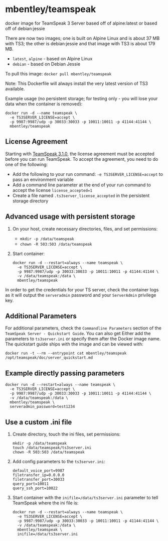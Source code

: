 # mbentley/teamspeak

docker image for TeamSpeak 3 Server
based off of alpine:latest
or
based off of debian:jessie

There are now two images; one is built on Alpine Linux and is about 37 MB with TS3; the other is debian:jessie and that image with TS3 is about 179 MB.

- `latest`, `alpine` - based on Alpine Linux
- `debian` - based on Debian Jessie

To pull this image:
`docker pull mbentley/teamspeak`

Note: This Dockerfile will always install the very latest version of TS3 available.

Example usage (no persistent storage; for testing only - you will lose your data when the container is removed):

```
docker run -d --name teamspeak \
  -e TS3SERVER_LICENSE=accept \
  -p 9987:9987/udp -p 30033:30033 -p 10011:10011 -p 41144:41144 \
  mbentley/teamspeak
```

## License Agreement

Starting with [TeamSpeak 3.1.0](https://support.teamspeakusa.com/index.php?/Knowledgebase/Article/View/344/16/how-to-accept-the-server-license-agreement-server--310), the license agreement must be accepted before you can run TeamSpeak.  To accept the agreement, you need to do one of the following:

- Add the following to your run command: `-e TS3SERVER_LICENSE=accept` to pass an environment variable
- Add a command line parameter at the end of your run command to accept the license `license_accepted=1`
- Create a file named `.ts3server_license_accepted` in the persistent storage directory

## Advanced usage with persistent storage

1. On your host, create necessary directories, files, and set permissions:

    - `mkdir -p /data/teamspeak`
    - `chown -R 503:503 /data/teamspeak`

1. Start container:

    ```
    docker run -d --restart=always --name teamspeak \
      -e TS3SERVER_LICENSE=accept \
      -p 9987:9987/udp -p 30033:30033 -p 10011:10011 -p 41144:41144 \
      -v /data/teamspeak:/data \
      mbentley/teamspeak
    ```

In order to get the credentials for your TS server, check the container logs as it will output the `serveradmin` password and your `ServerAdmin` privilege key.

## Additional Parameters

For additional parameters, check the `Commandline Parameters` section of the `TeamSpeak Server - Quickstart Guide`.  You can also get Either add the parameters to `ts3server.ini` or specify them after the Docker image name.  The quickstart guide ships with the image and can be viewed with:

```
docker run -t --rm --entrypoint cat mbentley/teamspeak /opt/teamspeak/doc/server_quickstart.md
```

## Example directly passing parameters

```
docker run -d --restart=always --name teamspeak \
  -e TS3SERVER_LICENSE=accept \
  -p 9987:9987/udp -p 30033:30033 -p 10011:10011 -p 41144:41144 \
  -v /data/teamspeak:/data \
  mbentley/teamspeak \
  serveradmin_password=test1234
```

## Use a custom .ini file

1. Create directory, touch the ini files, set permissions:

    ```
    mkdir -p /data/teamspeak
    touch /data/teamspeak/ts3server.ini
    chown -R 503:503 /data/teamspeak
    ```

1. Add config parameters to the `ts3server.ini`:

    ```
    default_voice_port=9987
    filetransfer_ip=0.0.0.0
    filetransfer_port=30033
    query_port=10011
    query_ssh_port=10022
    ```

1. Start container with the `inifile=/data/ts3server.ini` parameter to tell TeamSpeak where the ini file is:

    ```
    docker run -d --restart=always --name teamspeak \
      -e TS3SERVER_LICENSE=accept \
      -p 9987:9987/udp -p 30033:30033 -p 10011:10011 -p 41144:41144 \
      -v /data/teamspeak:/data \
      mbentley/teamspeak \
      inifile=/data/ts3server.ini
    ```

